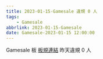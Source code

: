 ```yaml
---
title: 2023-01-15-Gamesale 違規 0 人
tags:
    - Gamesale
abbrlink: 2023-01-15-Gamesale
date: Gamesale-2023-01-15 12:00:00
---
```

Gamesale 板 [板規連結](https://www.ptt.cc/bbs/Gossiping/M.1637425085.A.07D.html)
昨天違規 0 人
